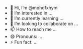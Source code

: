 - 👋 Hi, I’m @mohdfxhym
- 👀 I’m interested in ...
- 🌱 I’m currently learning ...
- 💞️ I’m looking to collaborate on ...
- 📫 How to reach me ...
- 😄 Pronouns: ...
- ⚡ Fun fact: ...

<!---
mohdfxhym/mohdfxhym is a ✨ special ✨ repository because its `README.md` (this file) appears on your GitHub profile.
You can click the Preview link to take a look at your changes.
--->
